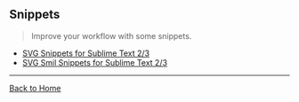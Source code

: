 ## Snippets
> Improve your workflow with some snippets.

* [SVG Snippets for Sublime Text 2/3](http://codepen.io/jorgeatgu/blog/svg-snippets)
* [SVG Smil Snippets for Sublime Text 2/3](http://codepen.io/jorgeatgu/blog/svg-smil-snippets-for-sublime-text-2-3)

---
[Back to Home](https://github.com/willianjusten/awesome-svg)
